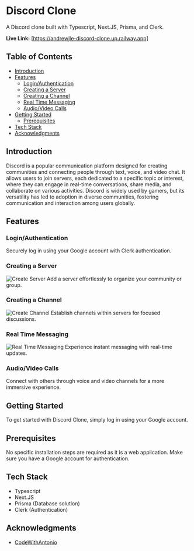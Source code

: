 # Discord Clone

A Discord clone built with Typescript, Next.JS, Prisma, and Clerk.

**Live Link:** [https://andrewjle-discord-clone.up.railway.app]

## Table of Contents
- [Introduction](#introduction)
- [Features](#features)
  - [Login/Authentication](#loginauthentication)
  - [Creating a Server](#creating-a-server)
  - [Creating a Channel](#creating-a-channel)
  - [Real Time Messaging](#real-time-messaging)
  - [Audio/Video Calls](#audiovideo-calls)
- [Getting Started](#getting-started)
  - [Prerequisites](#prerequisites)
- [Tech Stack](#tech-stack)
- [Acknowledgments](#acknowledgments)

## Introduction

Discord is a popular communication platform designed for creating communities and connecting people through text, voice, and video chat. It allows users to join servers, each dedicated to a specific topic or interest, where they can engage in real-time conversations, share media, and collaborate on various activities. Discord is widely used by gamers, but its versatility has led to adoption in diverse communities, fostering communication and interaction among users globally.

## Features

### Login/Authentication
Securely log in using your Google account with Clerk authentication.

### Creating a Server
  ![Create Server]([https://github.com/AndrewJLe/Discord-Clone/blob/main/Demo/Create-Server.gif])
Add a server effortlessly to organize your community or group.

### Creating a Channel
  ![Create Channel]([https://github.com/AndrewJLe/Discord-Clone/blob/main/Demo/Create-Channel.gif])
Establish channels within servers for focused discussions.

### Real Time Messaging
  ![Real Time Messaging]([https://github.com/AndrewJLe/Discord-Clone/blob/main/Demo/Real-Time-Updates.gif])
Experience instant messaging with real-time updates.
### Audio/Video Calls
Connect with others through voice and video channels for a more immersive experience.

## Getting Started

To get started with Discord Clone, simply log in using your Google account.

## Prerequisites

No specific installation steps are required as it is a web application. Make sure you have a Google account for authentication.

## Tech Stack

- Typescript
- Next.JS
- Prisma (Database solution)
- Clerk (Authentication)

## Acknowledgments
- [CodeWithAntonio](https://www.codewithantonio.com/)

